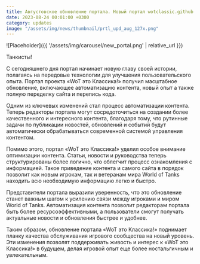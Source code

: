 ```yaml
---
title: Августовское обновление портала. Новый портал wotclassic.github.io запущен!
date: 2023-08-24 00:01:00 +0300
category: updates
image: "/assets/img/news/thumbnail/prtl_upd_aug_127x.png"
---
```

<p style="display: none">Огромное количество изменений, как внутренних, так и внешних. В общем, нам есть что показать и рассказать.</p>

![Placeholder]({{ '/assets/img/carousel/new_portal.png' | relative_url }})

Танкисты!

С сегодняшнего дня портал начинает новую главу своей истории, полагаясь на передовые технологии для улучшения пользовательского опыта. Портал проекта «WoT это Классика!» получил масштабное обновление, включающее автоматизацию контента, новый опыт а также полную переделку сайта и перепись кода.

Одним из ключевых изменений стал процесс автоматизации контента. Теперь редакторы портала могут сосредоточиться на создании более качественного и интересного контента, благодаря тому, что рутинные задачи по публикации новостей, обновлений и событий будут автоматически обрабатываться современной системой управления контентом.

Помимо этого, портал «WoT это Классика!» уделил особое внимание оптимизации контента. Статьи, новости и руководства теперь структурированы более логично, что облегчит процесс ознакомления с информацией. Такое приведение контента и самого сайта в порядок позволит как новым игрокам, так и ветеранам мира World of Tanks находить всю необходимую информацию легко и быстро.

Представители портала выразили уверенность, что это обновление станет важным шагом к усилению связи между игроками и миром World of Tanks. Автоматизация контента позволит редакторам портала быть более ресурсоэффективными, а пользователи смогут получать актуальные новости и обновления быстрее и удобнее.

Таким образом, обновление портала «WoT это Классика!» поднимает планку качества обслуживания игрового сообщества на новый уровень. Эти изменения позволят поддерживать живость и интерес к «WoT это Классика!» в будущем, делая игровой опыт еще более ностальгичным и увлекательным.

